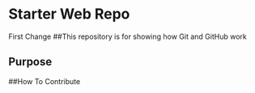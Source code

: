 # Starter Web Repo
First Change
##This repository is for showing how Git and GitHub work

## Purpose

##How To Contribute

